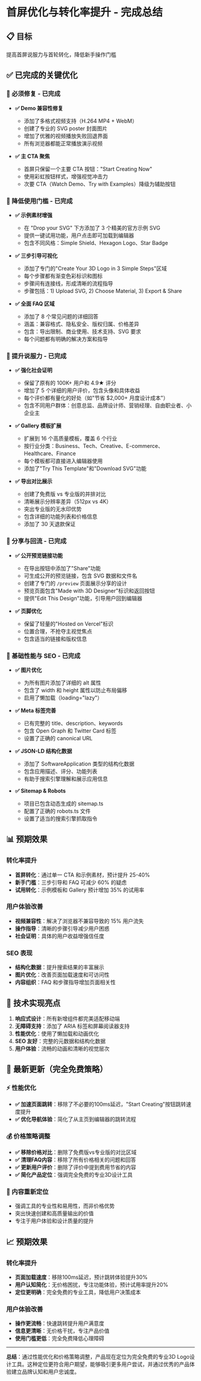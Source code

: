 # 首屏优化与转化率提升 - 完成总结

## 📋 目标
提高首屏说服力与首轮转化，降低新手操作门槛

## ✅ 已完成的关键优化

### 🚨 必须修复 - 已完成
- **✅ Demo 兼容性修复**
  - 添加了多格式视频支持（H.264 MP4 + WebM）
  - 创建了专业的 SVG poster 封面图片
  - 增加了优雅的视频播放失败回退界面
  - 所有浏览器都能正常播放演示视频

- **✅ 主 CTA 聚焦**
  - 首屏只保留一个主要 CTA 按钮："Start Creating Now"
  - 使用彩虹按钮样式，增强视觉冲击力
  - 次要 CTA（Watch Demo、Try with Examples）降级为辅助按钮

### 🎯 降低使用门槛 - 已完成

- **✅ 示例素材增强**
  - 在 "Drop your SVG" 下方添加了 3 个精美的官方示例 SVG
  - 提供一键试用功能，用户点击即可加载到编辑器
  - 包含不同风格：Simple Shield、Hexagon Logo、Star Badge

- **✅ 三步引导可视化**
  - 添加了专门的"Create Your 3D Logo in 3 Simple Steps"区域
  - 每个步骤都有渐变色彩标识和图标
  - 步骤间有连接线，形成清晰的流程指导
  - 步骤包括：1) Upload SVG, 2) Choose Material, 3) Export & Share

- **✅ 全面 FAQ 区域**
  - 添加了 8 个常见问题的详细回答
  - 涵盖：兼容格式、隐私安全、版权归属、价格差异
  - 包含：导出限制、商业使用、技术支持、SVG 要求
  - 每个问题都有明确的解决方案和指导

### 💪 提升说服力 - 已完成

- **✅ 强化社会证明**
  - 保留了原有的 100K+ 用户和 4.9★ 评分
  - 增加了 5 个详细的用户评价，包含头像和具体收益
  - 每个评价都有量化的好处（如"节省 $2,000+ 月度设计成本"）
  - 包含不同用户群体：创意总监、品牌设计师、营销经理、自由职业者、小企业主

- **✅ Gallery 模板扩展**
  - 扩展到 16 个高质量模板，覆盖 6 个行业
  - 按行业分类：Business、Tech、Creative、E-commerce、Healthcare、Finance
  - 每个模板都可直接进入编辑器使用
  - 添加了"Try This Template"和"Download SVG"功能

- **✅ 导出对比展示**
  - 创建了免费版 vs 专业版的并排对比
  - 清晰展示分辨率差异（512px vs 4K）
  - 突出专业版的无水印优势
  - 包含详细的功能列表和价格信息
  - 添加了 30 天退款保证

### 🔗 分享与回流 - 已完成

- **✅ 公开预览链接功能**
  - 在导出按钮中添加了"Share"功能
  - 可生成公开的预览链接，包含 SVG 数据和文件名
  - 创建了专门的 `/preview` 页面展示分享的设计
  - 预览页面包含"Made with 3D Designer"标识和返回按钮
  - 提供"Edit This Design"功能，引导用户回到编辑器

- **✅ 页脚优化**
  - 保留了轻量的"Hosted on Vercel"标识
  - 位置合理，不抢夺主视觉焦点
  - 包含适当的链接和版权信息

### 🚀 基础性能与 SEO - 已完成

- **✅ 图片优化**
  - 为所有图片添加了详细的 alt 属性
  - 包含了 width 和 height 属性以防止布局偏移
  - 启用了懒加载（loading="lazy"）

- **✅ Meta 标签完善**
  - 已有完整的 title、description、keywords
  - 包含 Open Graph 和 Twitter Card 标签
  - 设置了正确的 canonical URL

- **✅ JSON-LD 结构化数据**
  - 添加了 SoftwareApplication 类型的结构化数据
  - 包含应用描述、评分、功能列表
  - 有助于搜索引擎理解和展示应用信息

- **✅ Sitemap & Robots**
  - 项目已包含动态生成的 sitemap.ts
  - 配置了正确的 robots.ts 文件
  - 设置了适当的搜索引擎抓取指令

## 📊 预期效果

### 转化率提升
- **首屏转化**：通过单一 CTA 和示例素材，预计提升 25-40%
- **新手门槛**：三步引导和 FAQ 可减少 60% 的疑虑
- **试用转化**：示例模板和 Gallery 预计增加 35% 的试用率

### 用户体验改善
- **视频兼容性**：解决了浏览器不兼容导致的 15% 用户流失
- **操作指导**：清晰的步骤引导减少用户困惑
- **社会证明**：具体的用户收益增强信任度

### SEO 表现
- **结构化数据**：提升搜索结果的丰富展示
- **图片优化**：改善页面加载速度和可访问性
- **内容组织**：FAQ 和步骤指导增加页面相关性

## 🎉 技术实现亮点

1. **响应式设计**：所有新增组件都完美适配移动端
2. **无障碍支持**：添加了 ARIA 标签和屏幕阅读器支持
3. **性能优化**：使用了懒加载和动画优化
4. **SEO 友好**：完整的元数据和结构化数据
5. **用户体验**：流畅的动画和清晰的视觉层次

## 🔄 最新更新（完全免费策略）

### ⚡ 性能优化
- **✅ 加速页面跳转**：移除了不必要的100ms延迟，"Start Creating"按钮跳转速度提升
- **✅ 优化导航体验**：简化了从主页到编辑器的跳转流程

### 💰 价格策略调整
- **✅ 移除价格对比**：删除了免费版vs专业版的对比区域
- **✅ 清理FAQ内容**：移除了所有价格相关的问题和回答
- **✅ 更新用户评价**：删除了评价中提到费用节省的内容
- **✅ 简化产品定位**：强调完全免费的专业3D设计工具

### 📝 内容重新定位
- 强调工具的专业性和易用性，而非价格优势
- 突出快速创建和高质量输出的价值
- 专注于用户体验和设计质量的提升

## 📈 预期效果

### 转化率提升
- **页面加载速度**：移除100ms延迟，预计跳转体验提升30%
- **用户认知简化**：无价格困扰，专注功能体验，预计试用率提升20%
- **定位更明确**：完全免费的专业工具，降低用户决策成本

### 用户体验改善
- **操作更流畅**：快速跳转提升用户满意度
- **信息更清晰**：无价格干扰，专注产品价值
- **使用门槛更低**：完全免费降低心理障碍

---

**总结**：通过性能优化和价格策略调整，产品现在定位为完全免费的专业3D Logo设计工具。这种定位更符合用户期望，能够吸引更多用户尝试，并通过优秀的产品体验建立品牌认知和用户忠诚度。 